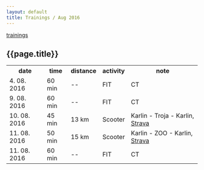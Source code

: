 ```yaml
---
layout: default
title: Trainings / Aug 2016
---
```


[trainings](.)

## {{page.title}}

<table>
<tr><th>
date
</th><th>
time
</th><th>
distance
</th><th>
activity
</th><th>
note
</th></tr>

<tr><td>
4. 08. 2016
</td><td>
60 min
</td><td>
--
</td><td>
FIT
</td><td>
CT
</td></tr>

<tr><td>
9. 08. 2016
</td><td>
60 min
</td><td>
--
</td><td>
FIT
</td><td>
CT
</td></tr>

<tr><td>
10. 08. 2016
</td><td>
45 min
</td><td>
13 km
</td><td>
Scooter
</td><td>
Karlin - Troja - Karlin, <a href="https://www.strava.com/activities/670844246">Strava</a>
</td></tr>

<tr><td>
11. 08. 2016
</td><td>
50 min
</td><td>
15 km
</td><td>
Scooter
</td><td>
Karlin - ZOO - Karlin, <a href="https://www.strava.com/activities/671938115">Strava</a>
</td></tr>

<tr><td>
11. 08. 2016
</td><td>
60 min
</td><td>
--
</td><td>
FIT
</td><td>
CT
</td></tr>

</table>

